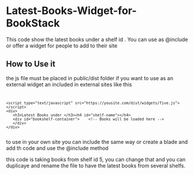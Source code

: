 # Latest-Books-Widget-for-BookStack
This code show the latest books under a shelf id . You can use as @include or offer a widget for people to add to their site

## How to Use it

the js file must be placed in public/dist folder if you want to use as an external widget an included in external sites like this 


<pre><code><pre><code>
&lt;script type=&quot;text/javascript&quot; src=&quot;https://yousite.com/dist/widgets/five.js&quot;&gt;&lt;/script&gt;
&lt;div&gt;
   &lt;h3&gt;Latest Books under &lt;/h3&gt;&lt;h4 id=&quot;shelf-name&quot;&gt;&lt;/h4&gt;
   &lt;div id=&quot;bookshelf-container&quot;&gt;    &lt;!-- Books will be loaded here --&gt;
   &lt;/div&gt;
&lt;/div&gt;
</code></pre></code></pre>


to use in your own site you can include the same way or create a blade and add th code and use the @include method 

this code is taking books from shelf id 5, you can change that and you can duplicaye and rename the file to have the latest books from several shelfs. 
